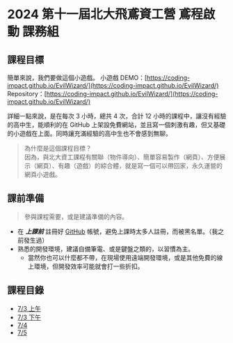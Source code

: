 # 2024 第十一屆北大飛鳶資工營 鳶程啟動 課務組

## 課程目標
簡單來說，我們要做這個小遊戲。
小遊戲 DEMO：[https://coding-impact.github.io/EvilWizard/](https://coding-impact.github.io/EvilWizard/)
Repository：[https://coding-impact.github.io/EvilWizard/](https://coding-impact.github.io/EvilWizard/)  

詳細一點來說，是在每次 3 小時，總共 4 次，合計 12 小時的課程中，讓沒有經驗的高中生，能順利的在 GitHub 上架設免費網站，並且寫一個刺激有趣，但又基礎的小遊戲在上面。同時讓充滿經驗的高中生也不會感到無聊。

> 為什麼是這個課程目標？  
> 因為，與北大資工課程有關聯（物件導向）、簡單容易製作（網頁）、方便展示（網頁）、有趣（遊戲）的綜合體，就是寫一個可以帶回家，永久運營的網頁小遊戲。


## 課前準備
> 參與課程需要，或是建議準備的內容。
- 在 ***上課前*** 註冊好 [GitHub](https://github.com) 帳號，避免上課時太多人註冊，而被黑名單。（我之前發生過）
- 熟悉的開發環境，建議自備筆電、或是鍵盤之類的，以習慣為主。
  - 當然你也可以什麼都不帶，在現場使用遠端開發環境，或是其他免費的線上環境，但開發效率可能就會打一些折扣。

## 課程目錄
- [7/3 上午](course1.md)
- [7/3 下午](course2.md)
- [7/4](course3.md)
- [7/5](course4.md)